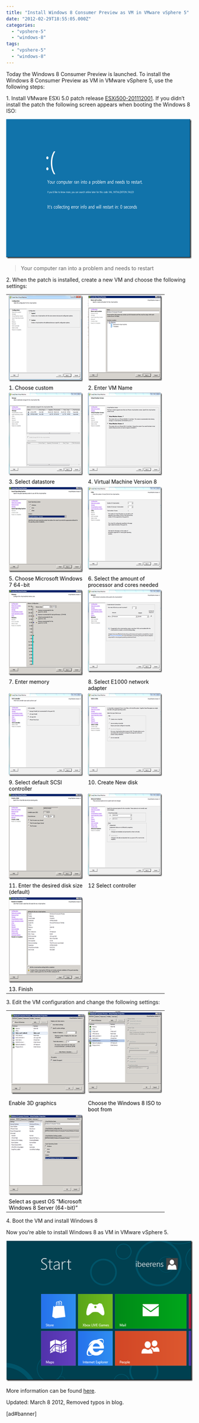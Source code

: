 ```yaml
---
title: "Install Windows 8 Consumer Preview as VM in VMware vSphere 5"
date: "2012-02-29T18:55:05.000Z"
categories: 
  - "vpshere-5"
  - "windows-8"
tags: 
  - "vpshere-5"
  - "windows-8"
---
```


Today the Windows 8 Consumer Preview is launched. To install the Windows 8 Consumer Preview as VM in VMware vSphere 5, use the following steps:

1\. Install VMware ESXi 5.0 patch release [ESXi500-201112001](http://kb.vmware.com/selfservice/microsites/search.do?cmd=displayKC&docType=kc&docTypeID=DT_KB_1_1&externalId=2007680). If you didn’t install the patch the following screen appears when booting the Windows 8 ISO:

[![image](images/image_thumb14.png "image")](https://www.ivobeerens.nl/wp-content/uploads/2012/02/image16.png)

> Your computer ran into a problem and needs to restart

2\. When the patch is installed, create a new VM and choose the following settings:

<table border="0" cellspacing="0" cellpadding="2" width="400"><tbody><tr><td valign="top" width="200"><a href="https://www.ivobeerens.nl/wp-content/uploads/2012/02/image17.png"><font color="#000000"><img style="background-image: none; border-right-width: 0px; margin: 0px; padding-left: 0px; padding-right: 0px; display: inline; border-top-width: 0px; border-bottom-width: 0px; border-left-width: 0px; padding-top: 0px" title="image" border="0" alt="image" src="images/image_thumb15.png" width="244" height="232"></font></a></td><td valign="top" width="200"><a href="https://www.ivobeerens.nl/wp-content/uploads/2012/03/image4.png"><img style="background-image: none; border-right-width: 0px; margin: 0px; padding-left: 0px; padding-right: 0px; display: inline; border-top-width: 0px; border-bottom-width: 0px; border-left-width: 0px; padding-top: 0px" title="image" border="0" alt="image" src="images/image_thumb4.png" width="244" height="230"></a></td></tr><tr><td valign="top" width="200"><font color="#000000">1. Choose custom</font></td><td valign="top" width="200"><font color="#000000">2. Enter VM Name</font></td></tr><tr><td valign="top" width="200"><a href="https://www.ivobeerens.nl/wp-content/uploads/2012/02/image19.png"><font color="#000000"><img style="background-image: none; border-right-width: 0px; margin: 0px; padding-left: 0px; padding-right: 0px; display: inline; border-top-width: 0px; border-bottom-width: 0px; border-left-width: 0px; padding-top: 0px" title="image" border="0" alt="image" src="images/image_thumb17.png" width="244" height="223"></font></a></td><td valign="top" width="200"><a href="https://www.ivobeerens.nl/wp-content/uploads/2012/02/image20.png"><font color="#000000"><img style="background-image: none; border-right-width: 0px; margin: 0px; padding-left: 0px; padding-right: 0px; display: inline; border-top-width: 0px; border-bottom-width: 0px; border-left-width: 0px; padding-top: 0px" title="image" border="0" alt="image" src="images/image_thumb18.png" width="244" height="223"></font></a></td></tr><tr><td valign="top" width="200"><font color="#000000">3. Select datastore</font></td><td valign="top" width="200"><font color="#000000">4. Virtual Machine Version 8</font></td></tr><tr><td valign="top" width="200"><a href="https://www.ivobeerens.nl/wp-content/uploads/2012/03/image5.png"><img style="background-image: none; border-right-width: 0px; margin: 0px; padding-left: 0px; padding-right: 0px; display: inline; border-top-width: 0px; border-bottom-width: 0px; border-left-width: 0px; padding-top: 0px" title="image" border="0" alt="image" src="images/image_thumb5.png" width="244" height="230"></a></td><td valign="top" width="200"><a href="https://www.ivobeerens.nl/wp-content/uploads/2012/02/image22.png"><font color="#000000"><img style="background-image: none; border-right-width: 0px; margin: 0px; padding-left: 0px; padding-right: 0px; display: inline; border-top-width: 0px; border-bottom-width: 0px; border-left-width: 0px; padding-top: 0px" title="image" border="0" alt="image" src="images/image_thumb20.png" width="244" height="223"></font></a></td></tr><tr><td valign="top" width="200"><font color="#000000">5. Choose Microsoft Windows 7 64-bit</font></td><td valign="top" width="200"><font color="#000000">6. Select the amount of processor and cores needed</font></td></tr><tr><td valign="top" width="200"><a href="https://www.ivobeerens.nl/wp-content/uploads/2012/03/image6.png"><img style="background-image: none; border-right-width: 0px; margin: 0px; padding-left: 0px; padding-right: 0px; display: inline; border-top-width: 0px; border-bottom-width: 0px; border-left-width: 0px; padding-top: 0px" title="image" border="0" alt="image" src="images/image_thumb6.png" width="244" height="231"></a></td><td valign="top" width="200"><a href="https://www.ivobeerens.nl/wp-content/uploads/2012/02/image24.png"><font color="#000000"><img style="background-image: none; border-right-width: 0px; margin: 0px; padding-left: 0px; padding-right: 0px; display: inline; border-top-width: 0px; border-bottom-width: 0px; border-left-width: 0px; padding-top: 0px" title="image" border="0" alt="image" src="images/image_thumb22.png" width="244" height="223"></font></a></td></tr><tr><td valign="top" width="200"><font color="#000000">7. Enter memory</font></td><td valign="top" width="200"><font color="#000000">8. Select E1000 network adapter</font></td></tr><tr><td valign="top" width="200"><a href="https://www.ivobeerens.nl/wp-content/uploads/2012/02/image25.png"><font color="#000000"><img style="background-image: none; border-right-width: 0px; margin: 0px; padding-left: 0px; padding-right: 0px; display: inline; border-top-width: 0px; border-bottom-width: 0px; border-left-width: 0px; padding-top: 0px" title="image" border="0" alt="image" src="images/image_thumb23.png" width="244" height="223"></font></a></td><td valign="top" width="200"><a href="https://www.ivobeerens.nl/wp-content/uploads/2012/02/image26.png"><font color="#000000"><img style="background-image: none; border-right-width: 0px; padding-left: 0px; padding-right: 0px; display: inline; border-top-width: 0px; border-bottom-width: 0px; border-left-width: 0px; padding-top: 0px" title="image" border="0" alt="image" src="images/image_thumb24.png" width="244" height="223"></font></a></td></tr><tr><td valign="top" width="200"><font color="#000000">9. Select default SCSI controller</font></td><td valign="top" width="200"><font color="#000000">10. Create New disk</font></td></tr><tr><td valign="top" width="200"><a href="https://www.ivobeerens.nl/wp-content/uploads/2012/03/image7.png"><img style="background-image: none; border-right-width: 0px; margin: 0px; padding-left: 0px; padding-right: 0px; display: inline; border-top-width: 0px; border-bottom-width: 0px; border-left-width: 0px; padding-top: 0px" title="image" border="0" alt="image" src="images/image_thumb7.png" width="244" height="231"></a></td><td valign="top" width="200"><a href="https://www.ivobeerens.nl/wp-content/uploads/2012/02/image28.png"><font color="#000000"><img style="background-image: none; border-right-width: 0px; margin: 0px; padding-left: 0px; padding-right: 0px; display: inline; border-top-width: 0px; border-bottom-width: 0px; border-left-width: 0px; padding-top: 0px" title="image" border="0" alt="image" src="images/image_thumb26.png" width="244" height="223"></font></a></td></tr><tr><td valign="top" width="200"><font color="#000000">11. Enter the desired disk size (default)</font></td><td valign="top" width="200"><font color="#000000">12 Select controller</font></td></tr><tr><td valign="top" width="200"><a href="https://www.ivobeerens.nl/wp-content/uploads/2012/03/image8.png"><img style="background-image: none; border-right-width: 0px; margin: 0px; padding-left: 0px; padding-right: 0px; display: inline; border-top-width: 0px; border-bottom-width: 0px; border-left-width: 0px; padding-top: 0px" title="image" border="0" alt="image" src="images/image_thumb8.png" width="244" height="231"></a></td><td valign="top" width="200"><font color="#000000"></font></td></tr><tr><td valign="top" width="200"><font color="#000000">13. Finish</font></td><td valign="top" width="200"><font color="#000000"></font></td></tr></tbody></table>

3\. Edit the VM configuration and change the following settings:

<table border="0" cellspacing="0" cellpadding="2" width="400"><tbody><tr><td valign="top" width="200"><a href="https://www.ivobeerens.nl/wp-content/uploads/2012/03/image3.png"><img style="background-image: none; border-right-width: 0px; margin: 7px; padding-left: 0px; padding-right: 0px; display: inline; border-top-width: 0px; border-bottom-width: 0px; border-left-width: 0px; padding-top: 0px" title="image" border="0" alt="image" src="images/image_thumb3.png" width="244" height="216"></a></td><td valign="top" width="200"><a href="https://www.ivobeerens.nl/wp-content/uploads/2012/02/image31.png"><font color="#000000"><img style="background-image: none; border-right-width: 0px; margin: 0px; padding-left: 0px; padding-right: 0px; display: inline; border-top-width: 0px; border-bottom-width: 0px; border-left-width: 0px; padding-top: 0px" title="image" border="0" alt="image" src="images/image_thumb29.png" width="244" height="220"></font></a></td></tr><tr><td valign="top" width="200"><font color="#000000">Enable 3D graphics</font></td><td valign="top" width="200"><font color="#000000">Choose the Windows 8 ISO to boot from</font></td></tr><tr><td valign="top" width="200"><a href="https://www.ivobeerens.nl/wp-content/uploads/2012/03/image9.png"><img style="background-image: none; border-right-width: 0px; margin: 0px; padding-left: 0px; padding-right: 0px; display: inline; border-top-width: 0px; border-bottom-width: 0px; border-left-width: 0px; padding-top: 0px" title="image" border="0" alt="image" src="images/image_thumb9.png" width="244" height="217"></a></td><td valign="top" width="200">&nbsp;</td></tr><tr><td valign="top" width="200"><font color="#000000">Select as guest OS “Microsoft Windows 8 Server (64-bit)”</font></td><td valign="top" width="200"><font color="#000000"></font></td></tr></tbody></table>

4\. Boot the VM and install Windows 8

Now you’re able to install Windows 8 as VM in VMware vSphere 5.

[![image](images/image_thumb31.png "image")](https://www.ivobeerens.nl/wp-content/uploads/2012/02/image33.png)

More information can be found [here](http://kb.vmware.com/selfservice/microsites/search.do?language=en_US&cmd=displayKC&externalId=2006859).

Updated: March 8 2012, Removed typos in blog.

\[ad#banner\]
